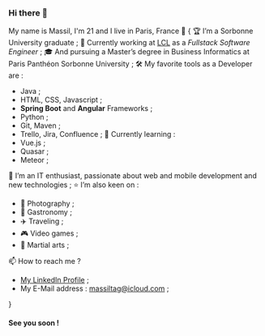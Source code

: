 ### Hi there 👋

My name is Massil, I'm 21 and I live in Paris, France 🗼 
{
🏆 I’m a Sorbonne University graduate ;
💼 Currently working at [LCL](www.lcl.fr) as a _Fullstack Software Engineer_ ;
🎓 And pursuing a Master’s degree in Business Informatics at Paris Panthéon Sorbonne University ;
🛠 My favorite tools as a Developer are :
- Java ;
- HTML, CSS, Javascript ;
- **Spring Boot** and **Angular** Frameworks ;
- Python ;
- Git, Maven ; 
- Trello, Jira, Confluence ;
🌱 Currently learning :
- Vue.js ;
- Quasar ;
- Meteor ;

💬 I’m an IT enthusiast, passionate about web and mobile development and new technologies ;
⭐️ I’m also keen on :
- 📸 Photography ;
- 🍣 Gastronomy ;
- ✈️ Traveling ;
- 🎮 Video games ;
- 🥋 Martial arts ;

📫 How to reach me ?
- [My LinkedIn Profile](https://www.linkedin.com/in/mtag/) ;
- My E-Mail address : [massiltag@icloud.com](mailto:massiltag@icloud.com) ;  

}

#### See you soon !


